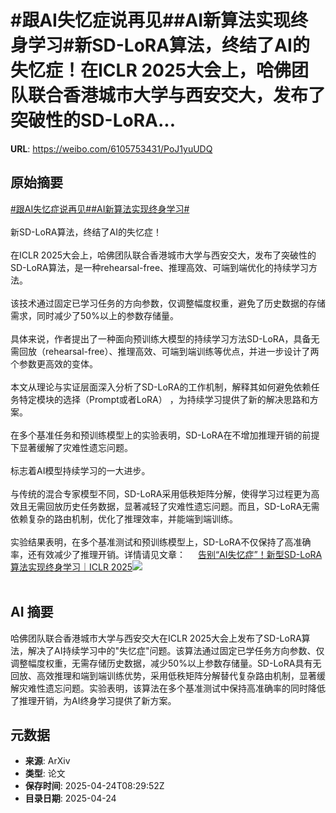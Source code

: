 # #跟AI失忆症说再见##AI新算法实现终身学习#新SD-LoRA算法，终结了AI的失忆症！在ICLR 2025大会上，哈佛团队联合香港城市大学与西安交大，发布了突破性的SD-LoRA...

**URL**: https://weibo.com/6105753431/PoJ1yuUDQ

## 原始摘要

<a href="https://m.weibo.cn/search?containerid=231522type%3D1%26t%3D10%26q%3D%23%E8%B7%9FAI%E5%A4%B1%E5%BF%86%E7%97%87%E8%AF%B4%E5%86%8D%E8%A7%81%23&amp;extparam=%23%E8%B7%9FAI%E5%A4%B1%E5%BF%86%E7%97%87%E8%AF%B4%E5%86%8D%E8%A7%81%23" data-hide=""><span class="surl-text">#跟AI失忆症说再见#</span></a><a href="https://m.weibo.cn/search?containerid=231522type%3D1%26t%3D10%26q%3D%23AI%E6%96%B0%E7%AE%97%E6%B3%95%E5%AE%9E%E7%8E%B0%E7%BB%88%E8%BA%AB%E5%AD%A6%E4%B9%A0%23&amp;extparam=%23AI%E6%96%B0%E7%AE%97%E6%B3%95%E5%AE%9E%E7%8E%B0%E7%BB%88%E8%BA%AB%E5%AD%A6%E4%B9%A0%23" data-hide=""><span class="surl-text">#AI新算法实现终身学习#</span></a><br><br>新SD-LoRA算法，终结了AI的失忆症！<br><br>在ICLR 2025大会上，哈佛团队联合香港城市大学与西安交大，发布了突破性的SD-LoRA算法，是一种rehearsal-free、推理高效、可端到端优化的持续学习方法。<br><br>该技术通过固定已学习任务的方向参数，仅调整幅度权重，避免了历史数据的存储需求，同时减少了50%以上的参数存储量。<br><br>具体来说，作者提出了⼀种⾯向预训练⼤模型的持续学习⽅法SD-LoRA，具备⽆需回放（rehearsal-free）、推理⾼效、可端到端训练等优点，并进⼀步设计了两个参数更⾼效的变体。<br><br>本文从理论与实证层⾯深入分析了SD-LoRA的⼯作机制，解释其如何避免依赖任务特定模块的选择（Prompt或者LoRA） ，为持续学习提供了新的解决思路和⽅案。<br><br>在多个基准任务和预训练模型上的实验表明，SD-LoRA在不增加推理开销的前提下显著缓解了灾难性遗忘问题。<br><br>标志着AI模型持续学习的一大进步。<br><br>与传统的混合专家模型不同，SD-LoRA采用低秩矩阵分解，使得学习过程更为高效且无需回放历史任务数据，显著减轻了灾难性遗忘问题。而且，SD-LoRA无需依赖复杂的路由机制，优化了推理效率，并能端到端训练。<br><br>实验结果表明，在多个基准测试和预训练模型上，SD-LoRA不仅保持了高准确率，还有效减少了推理开销。详情请见文章： <a href="https://weibo.com/ttarticle/p/show?id=2309405158929490641116" data-hide=""><span class="url-icon"><img style="width: 1rem;height: 1rem" src="https://h5.sinaimg.cn/upload/2015/09/25/3/timeline_card_small_article_default.png" referrerpolicy="no-referrer"></span><span class="surl-text">告别“AI失忆症”！新型SD-LoRA算法实现终身学习｜ICLR 2025</span></a><img style="" src="https://tvax2.sinaimg.cn/large/006Fd7o3gy1i0rqxkuo5tj30fe08ojrm.jpg" referrerpolicy="no-referrer"><br><br>

## AI 摘要

哈佛团队联合香港城市大学与西安交大在ICLR 2025大会上发布了SD-LoRA算法，解决了AI持续学习中的"失忆症"问题。该算法通过固定已学任务方向参数、仅调整幅度权重，无需存储历史数据，减少50%以上参数存储量。SD-LoRA具有无回放、高效推理和端到端训练优势，采用低秩矩阵分解替代复杂路由机制，显著缓解灾难性遗忘问题。实验表明，该算法在多个基准测试中保持高准确率的同时降低了推理开销，为AI终身学习提供了新方案。

## 元数据

- **来源**: ArXiv
- **类型**: 论文
- **保存时间**: 2025-04-24T08:29:52Z
- **目录日期**: 2025-04-24
